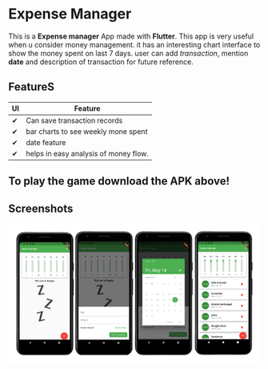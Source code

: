 # Expense Manager

This is a **Expense manager** App made with **Flutter**. This app is very useful when u consider money management. it has an interesting chart interface to show the money spent on last 7 days. user can add <em>transaction</em>, mention **date** and description of transaction for future reference. 

## FeatureS

|  UI  | Feature |
| ------| ------|
| ✔ | Can save transaction records
| ✔ |   bar charts to see weekly mone spent
| ✔ |    date feature
| ✔ |    helps in easy analysis of money flow.

## To play the game download the **APK** above!


## Screenshots

<img src="./assets/images/Screenshot.png"/>